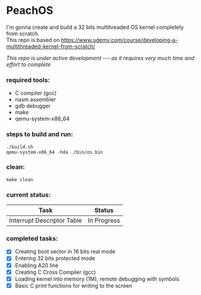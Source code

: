 # PeachOS
I'm gonna create and build a 32 bits multihreaded OS kernel completely from scratch.<br/>
This repo is based on https://www.udemy.com/course/developing-a-multithreaded-kernel-from-scratch/<br/>

*This repo is under active development --- as it requires very much time and effort to complete*

### required tools:
- C compiler (gcc)
- nasm assembler
- gdb debugger
- make
- qemu-system-x86_64

### steps to build and run:
```
./build.sh
qemu-system-x86_64 -hda ./bin/os.bin
```

### clean:
```
make clean
```

### current status:
| Task                              | Status          |
| --------------------------------- | ----------------|
| Interrupt Descriptor Table        | In Progress     |

### completed tasks:
- [x] Creating boot sector in 16 bits real mode
- [x] Entering 32 bits protected mode
- [x] Enabling A20 line
- [x] Creating C Cross Compiler (gcc)
- [x] Loading kernel into memory (1M), remote debugging with symbols
- [x] Basic C print functions for writing to the screen
